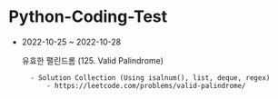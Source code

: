 # Python-Coding-Test 

* 2022-10-25 ~ 2022-10-28


    유효한 팰린드롬 (125. Valid Palindrome)

        - Solution Collection (Using isalnum(), list, deque, regex)
            - https://leetcode.com/problems/valid-palindrome/